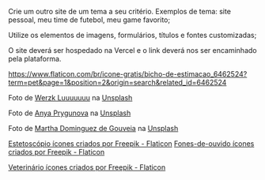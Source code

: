 Crie um outro site de um tema a seu critério. Exemplos de tema: site pessoal, meu time de futebol, meu game favorito;

Utilize os elementos de imagens, formulários, títulos e fontes customizadas;

O site deverá ser hospedado na Vercel e o link deverá nos ser encaminhado pela plataforma.

https://www.flaticon.com/br/icone-gratis/bicho-de-estimacao_6462524?term=pet&page=1&position=2&origin=search&related_id=6462524

Foto de <a href="https://unsplash.com/pt-br/@berzk?utm_content=creditCopyText&utm_medium=referral&utm_source=unsplash">Werzk Luuuuuuu</a> na <a href="https://unsplash.com/pt-br/fotografias/tDlo2ZPlQlU?utm_content=creditCopyText&utm_medium=referral&utm_source=unsplash">Unsplash</a>

Foto de <a href="https://unsplash.com/pt-br/@aprygunova?utm_content=creditCopyText&utm_medium=referral&utm_source=unsplash">Anya Prygunova</a> na <a href="https://unsplash.com/pt-br/fotografias/u2H8mUzoF2Q?utm_content=creditCopyText&utm_medium=referral&utm_source=unsplash">Unsplash</a>

Foto de <a href="https://unsplash.com/pt-br/@mdominguezfoto?utm_content=creditCopyText&utm_medium=referral&utm_source=unsplash">Martha Dominguez de Gouveia</a> na <a href="https://unsplash.com/pt-br/fotografias/nMyM7fxpokE?utm_content=creditCopyText&utm_medium=referral&utm_source=unsplash">Unsplash</a>

<a href="https://www.flaticon.com/br/icones-gratis/estetoscopio" title="estetoscópio ícones">Estetoscópio ícones criados por Freepik - Flaticon</a>
<a href="https://www.flaticon.com/br/icones-gratis/fones-de-ouvido" title="fones-de-ouvido ícones">Fones-de-ouvido ícones criados por Freepik - Flaticon</a>

<a href="https://www.flaticon.com/br/icones-gratis/veterinario" title="veterinário ícones">Veterinário ícones criados por Freepik - Flaticon</a>
